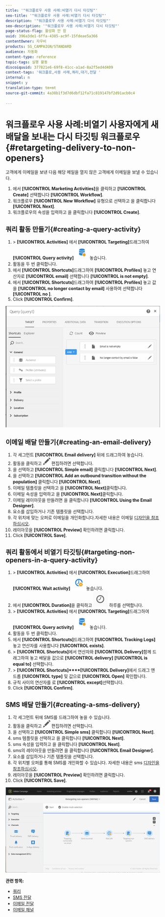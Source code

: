 ```yaml
---
title: '"워크플로우 사용 사례:비열기 다시 타깃팅"'
seo-title: '"워크플로우 사용 사례:비열기 다시 타깃팅"'
description: '"워크플로우 사용 사례:비열기 다시 타깃팅"'
seo-description: '"워크플로우 사용 사례:비열기 다시 타깃팅"'
page-status-flag: 활성화 안 함
uuid: 396a3de1-6ffa-4385-ac9f-15fdeae5a366
contentOwner: 자우비
products: SG_CAMPAIGN/STANDARD
audience: 자동화
content-type: reference
topic-tags: 실행 활동
discoiquuid: 377821e6-69f8-41cc-a1ad-8a2f5ed4d409
context-tags: '워크플로,사용 사례,쿼리,대기,전달 '
internal: n
snippet: y
translation-type: tm+mt
source-git-commit: 4a38b1f3d7d6dbf12fa71c819147bf2d91acb0c4

---
```



# 워크플로우 사용 사례:비열기 사용자에게 새 배달을 보내는 다시 타깃팅 워크플로우{#retargeting-delivery-to-non-openers}

고객에게 이메일을 보낸 다음 해당 메일을 열지 않은 고객에게 이메일을 보낼 수 있습니다.

1. 에서 **[!UICONTROL Marketing Activities]**&#x200B;을 클릭하고 **[!UICONTROL Create]** 선택합니다 **[!UICONTROL Workflow]**.
1. 워크플로우 **[!UICONTROL New Workflow]** 유형으로 선택하고 을 클릭합니다 **[!UICONTROL Next]**.
1. 워크플로우의 속성을 입력하고 을 클릭합니다 **[!UICONTROL Create]**.

## 쿼리 활동 만들기{#creating-a-query-activity}

1. &gt; **[!UICONTROL Activities]** 에서 **[!UICONTROL Targeting]**&#x200B;드래그하여 **[!UICONTROL Query activity]** ![](assets/query.png)놓습니다.
1. 활동을 두 번 클릭합니다.
1. 에서 **[!UICONTROL Shortcuts]**&#x200B;드래그하여 **[!UICONTROL Profiles]** 놓고 연산자로 **[!UICONTROL email]** 선택합니다 **[!UICONTROL is not empty]**.
1. 에서 **[!UICONTROL Shortcuts]**&#x200B;드래그하여 **[!UICONTROL Profiles]** 놓고 값을 **[!UICONTROL no longer contact by email]** 사용하여 선택합니다 **[!UICONTROL no ]**.
1. Click **[!UICONTROL Confirm]**.

![](assets/wf-complement-query.png)

## 이메일 배달 만들기{#creating-an-email-delivery}

1. 각 세그먼트 **[!UICONTROL Email delivery]** 뒤에 드래그하여 놓습니다.
1. 활동을 클릭하고 ![](assets/edit_darkgrey-24px.png) 편집하려면 선택합니다.
1. 을 선택하고 **[!UICONTROL Simple email]** 클릭합니다 **[!UICONTROL Next]**.
1. 을 선택하고 **[!UICONTROL Add an outbound transition without the population]** 클릭합니다 **[!UICONTROL Next]**.
1. 이메일 템플릿을 선택하고 을 **[!UICONTROL Next]**&#x200B;클릭합니다.
1. 이메일 속성을 입력하고 을 **[!UICONTROL Next]**&#x200B;클릭합니다.
1. 이메일 레이아웃을 만들려면 을 클릭합니다 **[!UICONTROL Using the Email Designer]**.
1. 요소를 삽입하거나 기존 템플릿을 선택합니다.
1. 각 위치에 맞는 오퍼로 이메일을 개인화합니다.자세한 내용은 이메일 [디자인을 참조하십시오](../../designing/using/designing-from-scratch.md#designing-an-email-content-from-scratch).
1. 레이아웃을 **[!UICONTROL Preview]** 확인하려면 클릭합니다.
1. Click **[!UICONTROL Save]**.

## 쿼리 활동에서 비열기 타깃팅{#targeting-non-openers-in-a-query-activity}

1. &gt; **[!UICONTROL Activities]** 에서 **[!UICONTROL Execution]**&#x200B;드래그하여 **[!UICONTROL Wait activity]** ![](assets/wait.png)놓습니다.
1. 에서 **[!UICONTROL Duration]**&#x200B;을 클릭하고 ![](assets/duration-icon.png) 하루를 선택합니다.
1. &gt; **[!UICONTROL Activities]** 에서 **[!UICONTROL Targeting]**&#x200B;드래그하여 **[!UICONTROL Query activity]** ![](assets/query.png)놓습니다.
1. 활동을 두 번 클릭합니다.
1. 에서 **[!UICONTROL Shortcuts]**&#x200B;드래그하여 **[!UICONTROL Tracking Logs]** 놓고 연산자를 사용합니다 **[!UICONTROL exists]**.
1. &gt; **[!UICONTROL Shortcuts]**&#x200B;에서 연산자와 **[!UICONTROL Delivery]**&#x200B;함께 드래그하여 놓고 배달을 값으로 **[!UICONTROL delivery]** **[!UICONTROL is equal to]** 선택합니다.
1. &gt; **[!UICONTROL Shortcuts]****[!UICONTROL Delivery]**&#x200B;에서 드래그 앤 드롭 **[!UICONTROL type]** 및 값으로 **[!UICONTROL Open]** 확인합니다.
1. 규칙 사이의 연산자를 로 **[!UICONTROL except]**&#x200B;선택합니다.
1. Click **[!UICONTROL Confirm]**.

## SMS 배달 만들기{#creating-a-sms-delivery}

1. 각 세그먼트 뒤에 SMS를 드래그하여 놓을 수 있습니다.
1. 활동을 클릭하고 ![](assets/edit_darkgrey-24px.png) 편집하려면 선택합니다.
1. 을 선택하고 **[!UICONTROL Simple sms]** 클릭합니다 **[!UICONTROL Next]**.
1. sms 템플릿을 선택하고 을 클릭합니다 **[!UICONTROL Next]**.
1. sms 속성을 입력하고 을 클릭합니다 **[!UICONTROL Next]**.
1. sms의 레이아웃을 만들려면 을 클릭합니다 **[!UICONTROL Email Designer]**.
1. 요소를 삽입하거나 기존 템플릿을 선택합니다.
1. 각 위치별 오퍼를 통해 SMS를 개인화할 수 있습니다.
자세한 내용은 sms [디자인을 참조하십시오](../../channels/using/creating-an-sms-message.md).
1. 레이아웃을 **[!UICONTROL Preview]** 확인하려면 클릭합니다.
1. Click **[!UICONTROL Save]**.

![](assets/wf-retargeting-non-openers.png)

**관련 항목:**

* [쿼리](../../automating/using/query.md)
* [SMS 전달](../../automating/using/sms-delivery.md)
* [이메일 전달](../../automating/using/email-delivery.md)
* [이메일 채널](../../channels/using/creating-an-email.md)

